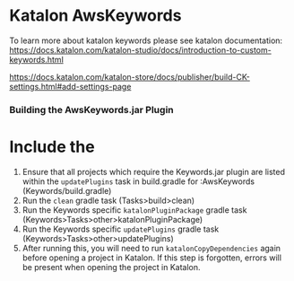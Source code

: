 # Katalon AwsKeywords
To learn more about katalon keywords please see katalon documentation:
https://docs.katalon.com/katalon-studio/docs/introduction-to-custom-keywords.html

https://docs.katalon.com/katalon-store/docs/publisher/build-CK-settings.html#add-settings-page

### Building the AwsKeywords.jar Plugin
# Include the 
1. Ensure that all projects which require the Keywords.jar plugin are listed within the `updatePlugins` task in
   build.gradle for :AwsKeywords (Keywords/build.gradle)
2. Run the `clean` gradle task (Tasks>build>clean)
3. Run the Keywords specific `katalonPluginPackage` gradle task (Keywords>Tasks>other>katalonPluginPackage)
4. Run the Keywords specific `updatePlugins` gradle task (Keywords>Tasks>other>updatePlugins)
6. After running this, you will need to run `katalonCopyDependencies` again before opening a project in Katalon. If this step is forgotten, errors will be present when opening the project in Katalon.